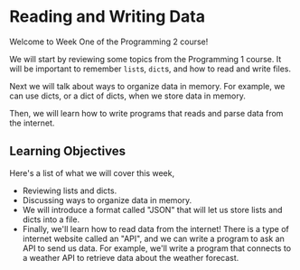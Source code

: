 # Reading and Writing Data

Welcome to Week One of the Programming 2 course!

We will start by reviewing some topics from the Programming 1 course. It will be important to remember `list`s, `dict`s, and how to read and write files.

Next we will talk about ways to organize data in memory. For example, we can use dicts, or a dict of dicts, when we store data in memory.

Then, we will learn how to write programs that reads and parse data from the internet.

## Learning Objectives

Here's a list of what we will cover this week,

- Reviewing lists and dicts.
- Discussing ways to organize data in memory.
- We will introduce a format called "JSON" that will let us store lists and dicts into a file.
- Finally, we'll learn how to read data from the internet! There is a type of internet website called an "API", and we can write a program to ask an API to send us data. For example, we'll write a program that connects to a weather API to retrieve data about the weather forecast.
